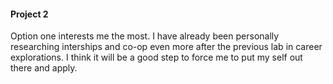 #### Project 2
Option one interests me the most. I have already been personally researching interships and co-op even more after the previous lab in career explorations. I think it will be a good step to force me to put my self out there and apply.
